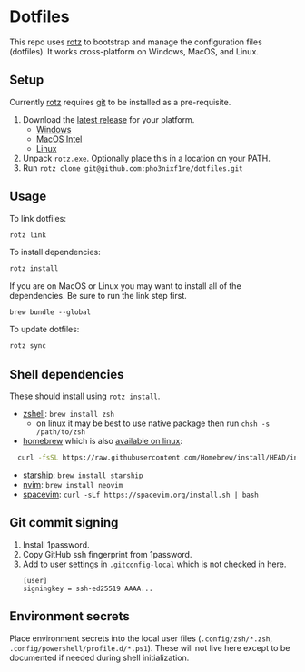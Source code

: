 # Dotfiles

This repo uses [rotz] to bootstrap and manage the configuration files
(dotfiles). It works cross-platform on Windows, MacOS, and Linux.

## Setup

Currently [rotz] requires [git] to be installed as a pre-requisite.

1. Download the [latest
   release](https://github.com/volllly/rotz/releases/latest) for your platform.
   - [Windows](https://github.com/volllly/rotz/releases/latest/download/rotz-x86_64-pc-windows-msvc.zip)
   - [MacOS Intel](https://github.com/volllly/rotz/releases/latest/download/rotz-x86_64-apple-darwin.zip)
   - [Linux](https://github.com/volllly/rotz/releases/latest/download/rotz-x86_64-unknown-linux-gnu.zip)
2. Unpack `rotz.exe`. Optionally place this in a location on your PATH.
3. Run `rotz clone git@github.com:pho3nixf1re/dotfiles.git`

## Usage

To link dotfiles:

```zsh
rotz link
```

To install dependencies:

```zsh
rotz install
```

If you are on MacOS or Linux you may want to install all of the dependencies. Be
sure to run the link step first.

```
brew bundle --global
```

To update dotfiles:

```zsh
rotz sync
```

## Shell dependencies

These should install using `rotz install`.

- [zshell](https://www.zsh.org/): `brew install zsh`
  - on linux it may be best to use native package then run `chsh -s /path/to/zsh`
- [homebrew](https://docs.brew.sh/) which is also [available on linux](https://docs.brew.sh/Homebrew-on-Linux):
```zsh
  curl -fsSL https://raw.githubusercontent.com/Homebrew/install/HEAD/install.sh | bash
  ```
- [starship](https://starship.rs): `brew install starship`
- [nvim](https://neovim.io): `brew install neovim`
- [spacevim](https://spacevim.org): `curl -sLf https://spacevim.org/install.sh | bash`

## Git commit signing

1. Install 1password.
2. Copy GitHub ssh fingerprint from 1password.
3. Add to user settings in `.gitconfig-local` which is not checked in here.
   ```gitconfig
   [user]
   signingkey = ssh-ed25519 AAAA...
   ```

## Environment secrets

Place environment secrets into the local user files (`.config/zsh/*.zsh`,
`.config/powershell/profile.d/*.ps1`). These will not live here except to be
documented if needed during shell initialization.

[rotz]: https://volllly.github.io/rotz
[1password]: https://1password.com
[git]: https://git-scm.com
